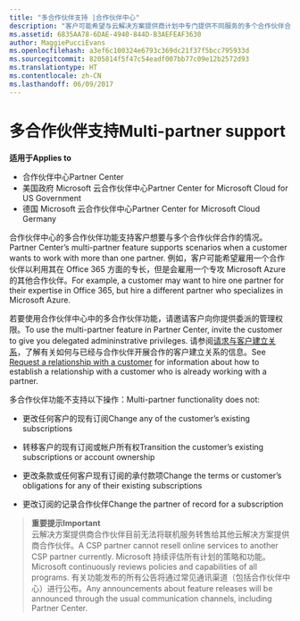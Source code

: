 ```yaml
---
title: "多合作伙伴支持 |合作伙伴中心"
description: "客户可能希望与云解决方案提供商计划中专门提供不同服务的多个合作伙伴合作。"
ms.assetid: 6835AA78-6DAE-4940-844D-B3AEFEAF3630
author: MaggiePucciEvans
ms.openlocfilehash: a3ef6c100324e6793c369dc21f37f5bcc795933d
ms.sourcegitcommit: 8205814f5f47c54eadf007bb77c09e12b2572d93
ms.translationtype: HT
ms.contentlocale: zh-CN
ms.lasthandoff: 06/09/2017
---
```

# <a name="multi-partner-support"></a><span data-ttu-id="7b0af-103">多合作伙伴支持</span><span class="sxs-lookup"><span data-stu-id="7b0af-103">Multi-partner support</span></span>

**<span data-ttu-id="7b0af-104">适用于</span><span class="sxs-lookup"><span data-stu-id="7b0af-104">Applies to</span></span>**

-  <span data-ttu-id="7b0af-105">合作伙伴中心</span><span class="sxs-lookup"><span data-stu-id="7b0af-105">Partner Center</span></span>
-  <span data-ttu-id="7b0af-106">美国政府 Microsoft 云合作伙伴中心</span><span class="sxs-lookup"><span data-stu-id="7b0af-106">Partner Center for Microsoft Cloud for US Government</span></span>
-  <span data-ttu-id="7b0af-107">德国 Microsoft 云合作伙伴中心</span><span class="sxs-lookup"><span data-stu-id="7b0af-107">Partner Center for Microsoft Cloud Germany</span></span>

<span data-ttu-id="7b0af-108">合作伙伴中心的多合作伙伴功能支持客户想要与多个合作伙伴合作的情况。</span><span class="sxs-lookup"><span data-stu-id="7b0af-108">Partner Center’s multi-partner feature supports scenarios when a customer wants to work with more than one partner.</span></span> <span data-ttu-id="7b0af-109">例如，客户可能希望雇用一个合作伙伴以利用其在 Office 365 方面的专长，但是会雇用一个专攻 Microsoft Azure 的其他合作伙伴。</span><span class="sxs-lookup"><span data-stu-id="7b0af-109">For example, a customer may want to hire one partner for their expertise in Office 365, but hire a different partner who specializes in Microsoft Azure.</span></span>

<span data-ttu-id="7b0af-110">若要使用合作伙伴中心中的多合作伙伴功能，请邀请客户向你提供委派的管理权限。</span><span class="sxs-lookup"><span data-stu-id="7b0af-110">To use the multi-partner feature in Partner Center, invite the customer to give you delegated admininstrative privileges.</span></span> <span data-ttu-id="7b0af-111">请参阅[请求与客户建立关系](request-a-relationship-with-a-customer.md)，了解有关如何与已经与合作伙伴开展合作的客户建立关系的信息。</span><span class="sxs-lookup"><span data-stu-id="7b0af-111">See [Request a relationship with a customer](request-a-relationship-with-a-customer.md) for information about how to establish a relationship with a customer who is already working with a partner.</span></span>

<span data-ttu-id="7b0af-112">多合作伙伴功能不支持以下操作：</span><span class="sxs-lookup"><span data-stu-id="7b0af-112">Multi-partner functionality does not:</span></span>

-   <span data-ttu-id="7b0af-113">更改任何客户的现有订阅</span><span class="sxs-lookup"><span data-stu-id="7b0af-113">Change any of the customer’s existing subscriptions</span></span>

-   <span data-ttu-id="7b0af-114">转移客户的现有订阅或帐户所有权</span><span class="sxs-lookup"><span data-stu-id="7b0af-114">Transition the customer’s existing subscriptions or account ownership</span></span>

-   <span data-ttu-id="7b0af-115">更改条款或任何客户现有订阅的承付款项</span><span class="sxs-lookup"><span data-stu-id="7b0af-115">Change the terms or customer’s obligations for any of their existing subscriptions</span></span>

-   <span data-ttu-id="7b0af-116">更改订阅的记录合作伙伴</span><span class="sxs-lookup"><span data-stu-id="7b0af-116">Change the partner of record for a subscription</span></span>

>**<span data-ttu-id="7b0af-117">重要提示</span><span class="sxs-lookup"><span data-stu-id="7b0af-117">Important</span></span>**<br>
<span data-ttu-id="7b0af-118">云解决方案提供商合作伙伴目前无法将联机服务转售给其他云解决方案提供商合作伙伴。</span><span class="sxs-lookup"><span data-stu-id="7b0af-118">A CSP partner cannot resell online services to another CSP partner currently.</span></span> <span data-ttu-id="7b0af-119">Microsoft 持续评估所有计划的策略和功能。</span><span class="sxs-lookup"><span data-stu-id="7b0af-119">Microsoft continuously reviews policies and capabilities of all programs.</span></span> <span data-ttu-id="7b0af-120">有关功能发布的所有公告将通过常见通讯渠道（包括合作伙伴中心）进行公布。</span><span class="sxs-lookup"><span data-stu-id="7b0af-120">Any announcements about feature releases will be announced through the usual communication channels, including Partner Center.</span></span>  

 







